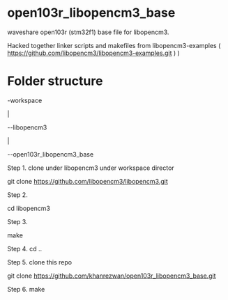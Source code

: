 # open103r_libopencm3_base
waveshare open103r (stm32f1) base file for libopencm3.

Hacked together linker scripts and makefiles from libopencm3-examples ( https://github.com/libopencm3/libopencm3-examples.git ) )

# Folder structure

-workspace
 
  |
 
   \--libopencm3
 
  |
 
   \--open103r_libopencm3_base


Step 1. clone under libopencm3 under workspace director
  
  git clone https://github.com/libopencm3/libopencm3.git

Step 2. 
  
  cd libopencm3

Step 3.
  
  make

Step 4. cd ..

Step 5. clone this repo
  
  git clone https://github.com/khanrezwan/open103r_libopencm3_base.git

Step 6. make
